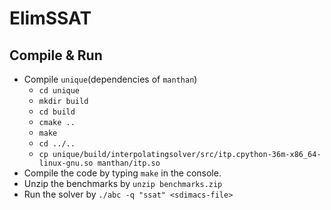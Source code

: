 # ElimSSAT

## Compile & Run

- Compile `unique`(dependencies of `manthan`)
    - `cd unique`
    - `mkdir build`
    - `cd build`
    - `cmake ..`
    - `make`
    - `cd ../..`
    - `cp unique/build/interpolatingsolver/src/itp.cpython-36m-x86_64-linux-gnu.so manthan/itp.so`
- Compile the code by typing `make` in the console.
- Unzip the benchmarks by `unzip benchmarks.zip`
- Run the solver by `./abc -q "ssat" <sdimacs-file>`
